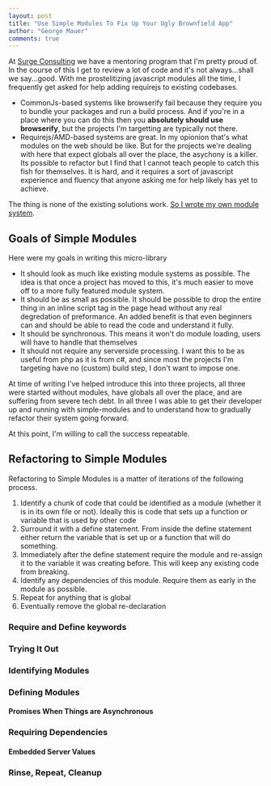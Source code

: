 ```yaml
--- 
layout: post
title: "Use Simple Modules To Fix Up Your Ugly Brownfield App"
author: "George Mauer"
comments: true
---
```


At [Surge Consulting](http://surgeforward.com/) we have a mentoring program that I'm pretty proud of. In the course of this I get to review a lot of code and it's not always...shall we say...good. With me prostelitizing javascript modules all the time, I frequently get asked for help adding requirejs to existing codebases.

* CommonJs-based systems like browserify fail because they require you to bundle your packages and run a build process. And if you're in a place where you can do this then you **absolutely should use browserify**, but the projects I'm targetting are typically not there.
* Requirejs/AMD-based systems are great. In my opionion that's what modules on the web should be like. But for the projects we're dealing with here that expect globals all over the place, the asychony is a killer. Its possible to refactor but I find that I cannot teach people to catch this fish for themselves. It is hard, and it requires a sort of javascript experience and fluency that anyone asking me for help likely has yet to achieve.

The thing is none of the existing solutions work. [So I wrote my own module system](https://github.com/togakangaroo/simple-modules). 

## Goals of Simple Modules

Here were my goals in writing this micro-library

* It should look as much like existing module systems as possible. The idea is that once a project has moved to this, it's much easier to move off to a more fully featured module system.
* It should be as small as possible. It should be possible to drop the entire thing in an inline script tag in the page head without any real degredation of preformance. An added benefit is that even beginners can and should be able to read the code and understand it fully.
* It should be synchronous. This means it won't do module loading, users will have to handle that themselves
* It should not require any serverside processing. I want this to be as useful from php as it is from c#, and since most the projects I'm targeting have no (custom) build step, I don't want to impose one.

At time of writing I've helped introduce this into three projects, all three were started without modules, have globals all over the place, and are suffering from severe tech debt. In all three I was able to get their developer up and running with simple-modules and to understand how to gradually refactor their system going forward. 

At this point, I'm willing to call the success repeatable.

## Refactoring to Simple Modules

Refactoring to Simple Modules is a matter of iterations of the following process.

1. Identify a chunk of code that could be identified as a module (whether it is in its own file or not). Ideally this is code that sets up a function or variable that is used by other code
2. Surround it with a define statement. From inside the define statement either return the variable that is set up or a function that will do something.
3. Immediately after the define statement require the module and re-assign it to the variable it was creating before. This will keep any existing code from breaking.
4. Identify any dependencies of this module. Require them as early in the module as possible.
5. Repeat for anything that is global
6. Eventually remove the global re-declaration

### Require and Define keywords


### Trying It Out

### Identifying Modules

### Defining Modules
#### Promises When Things are Asynchronous

### Requiring Dependencies
#### Embedded Server Values

### Rinse, Repeat, Cleanup